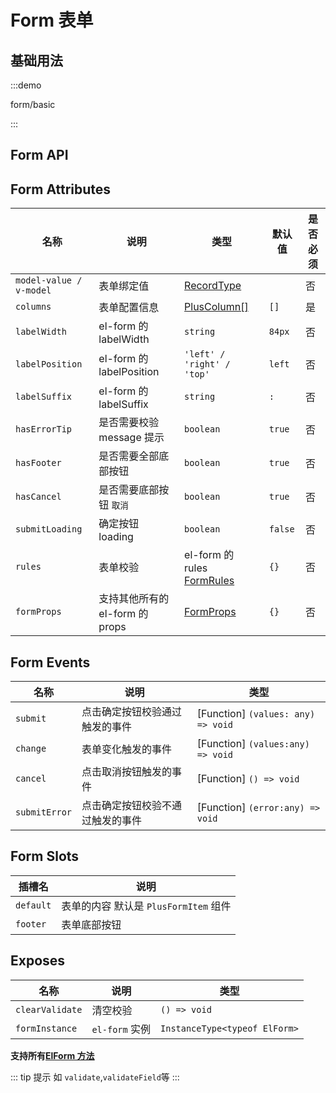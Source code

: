 # Form 表单

## 基础用法

:::demo

form/basic

:::

## Form API

## Form Attributes

| 名称                    | 说明                            | 类型                                                                                             | 默认值  | 是否必须 |
| ----------------------- | ------------------------------- | ------------------------------------------------------------------------------------------------ | ------- | -------- |
| `model-value / v-model` | 表单绑定值                      | [RecordType](/components/type.html#recordtype)                                                   |         | 否       |
| `columns`               | 表单配置信息                    | [PlusColumn[]](/components/config.html)                                                          | `[]`    | 是       |
| `labelWidth`            | el-form 的 labelWidth           | `string`                                                                                         | `84px`  | 否       |
| `labelPosition`         | el-form 的 labelPosition        | `'left' / 'right' / 'top'`                                                                       | `left`  | 否       |
| `labelSuffix`           | el-form 的 labelSuffix          | `string`                                                                                         | `:`     | 否       |
| `hasErrorTip`           | 是否需要校验 message 提示       | `boolean`                                                                                        | `true`  | 否       |
| `hasFooter`             | 是否需要全部底部按钮            | `boolean`                                                                                        | `true`  | 否       |
| `hasCancel`             | 是否需要底部按钮 `取消`         | `boolean`                                                                                        | `true`  | 否       |
| `submitLoading`         | 确定按钮 loading                | `boolean`                                                                                        | `false` | 否       |
| `rules`                 | 表单校验                        | el-form 的 rules [FormRules](https://element-plus.org/zh-CN/component/form.html#form-attributes) | `{}`    | 否       |
| `formProps`             | 支持其他所有的 el-form 的 props | [FormProps](https://element-plus.org/zh-CN/component/form.html#form-attributes)                  | `{}`    | 否       |

## Form Events

| 名称          | 说明                             | 类型                               |
| ------------- | -------------------------------- | ---------------------------------- |
| `submit`      | 点击确定按钮校验通过触发的事件   | [Function] `(values: any) => void` |
| `change`      | 表单变化触发的事件               | [Function] `(values:any) => void`  |
| `cancel`      | 点击取消按钮触发的事件           | [Function] `() => void`            |
| `submitError` | 点击确定按钮校验不通过触发的事件 | [Function] `(error:any) => void`   |

## Form Slots

| 插槽名    | 说明                                  |
| --------- | ------------------------------------- |
| `default` | 表单的内容 默认是 `PlusFormItem` 组件 |
| `footer`  | 表单底部按钮                          |

## Exposes

| 名称            | 说明           | 类型                          |
| --------------- | -------------- | ----------------------------- |
| `clearValidate` | 清空校验       | `() => void`                  |
| `formInstance`  | `el-form` 实例 | `InstanceType<typeof ElForm>` |

**支持所有[ElForm 方法](https://element-plus.org/zh-CN/component/form.html#form-exposes)**

::: tip 提示
如 `validate`,`validateField`等
:::
